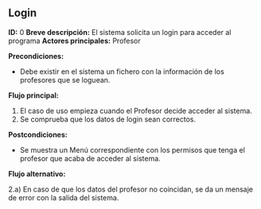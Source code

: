 ## Login
**ID:** 0
**Breve descripción:** El sistema solicita un login para acceder al programa
**Actores principales:** Profesor

**Precondiciones:**
  * Debe existir en el sistema un fichero con la información de los profesores que se loguean.

  **Flujo principal:**
1. El caso de uso empieza cuando el Profesor decide acceder al sistema.
2. Se comprueba que los datos de login sean correctos.

**Postcondiciones:**
  * Se muestra un Menú correspondiente con los permisos que tenga el profesor que acaba de acceder al sistema.

**Flujo alternativo:**

  2.a) En caso de que los datos del profesor no coincidan, se da un mensaje de error con la salida del sistema.
